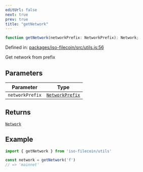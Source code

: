 ```yaml
---
editUrl: false
next: true
prev: true
title: "getNetwork"
---
```


```ts
function getNetwork(networkPrefix: NetworkPrefix): Network;
```

Defined in: [packages/iso-filecoin/src/utils.js:56](https://github.com/hugomrdias/filecoin/blob/main/packages/iso-filecoin/src/utils.js#L56)

Get network from prefix

## Parameters

| Parameter | Type |
| ------ | ------ |
| `networkPrefix` | [`NetworkPrefix`](/api/iso-filecoin/utils/type-aliases/networkprefix/) |

## Returns

[`Network`](/api/iso-filecoin/types/type-aliases/network/)

## Example

```ts twoslash
import { getNetwork } from 'iso-filecoin/utils'

const network = getNetwork('f')
// => 'mainnet'
